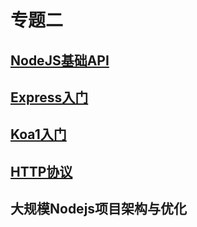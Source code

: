 # 专题二

## [NodeJS基础API](./nodejs_basic_api.md)

## [Express入门](./express.md)

## [Koa1入门](./koa.md)

## [HTTP协议](./http.md)

## 大规模Nodejs项目架构与优化
